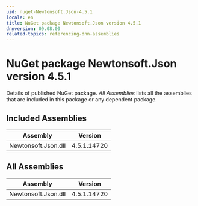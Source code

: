 ```yaml
---
uid: nuget-Newtonsoft.Json-4.5.1
locale: en
title: NuGet package Newtonsoft.Json version 4.5.1
dnnversion: 09.08.00
related-topics: referencing-dnn-assemblies
---
```


# NuGet package Newtonsoft.Json version 4.5.1
Details of published NuGet package.
*All Assemblies* lists all the assemblies that are included in this package or any dependent package.

## Included Assemblies

|Assembly|Version|
|---|---|
|Newtonsoft.Json.dll|4.5.1.14720|

## All Assemblies

|Assembly|Version|
|---|---|
|Newtonsoft.Json.dll|4.5.1.14720|

